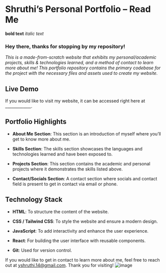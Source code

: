 # Shruthi’s Personal Portfolio – Read Me

**bold text**
*italic text*

### Hey there, thanks for stopping by my repository!
*This is a made-from-scratch website that exhibits my personal/academic projects, skills & technologies learned, and a method of contact to learn more about me! This portfolio repository contains the primary codebase for the project with the necessary files and assets used to create my website.*


## Live Demo
If you would like to visit my website, it can be accessed right here at _____________.


## Portfolio Highlights
- **About Me Section**: This section is an introduction of myself where you’ll get to know more about me.

- **Skills Section**: The skills section showcases the languages and technologies learned and have been exposed to.

- **Projects Section**: This section contains the academic and personal projects where it demonstrates the skills listed above.

- **Contact/Socials Section**: A contact section where socials and contact field is present to get in contact via email or phone.



## Technology Stack
- **HTML**: To structure the content of the website.

- **CSS / Tailwind CSS**: To style the website and ensure a modern design.

- **JavaScript**: To add interactivity and enhance the user experience.

- **React**: For building the user interface with reusable components.

- **Git**: Used for version control.


If you would like to get in contact to learn more about me, feel free to reach out at yshruthi.14@gmail.com. Thank you for visiting!
![image](https://github.com/user-attachments/assets/3899d34a-0301-4f84-84c6-66d7a2ab6710)
